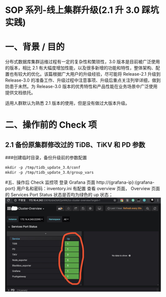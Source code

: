 # SOP 系列-线上集群升级(2.1 升 3.0 踩坑实践)

# 一、背景 / 目的
分布式数据库集群运维过程有一定的复杂性和繁琐性，3.0 版本是目前被广泛使用的版本，相比 2.1 有大幅度增加性能，以及很多新增的功能和特性，整体架构、配置也有较大的优化。该篇根据广大用户的升级经验，尽可能将 Release-2.1 升级到 Release-3.0 的准备工作、升级过程中注意事项、升级后重点关注列举详细，做到防患于未然。为 Release-3.0 版本的优秀特性和产品性能在业务场景中广泛使用提供文档依托。

适用人群默认为熟悉 2.1 版本的使用，但是没有做过大版本升级。

# 二、操作前的 Check 项
## 2.1 备份原集群修改过的 TiDB、TiKV 和 PD 参数
###创建临时目录，备份升级前的参数配置

```
mkdir -p /tmp/tidb_update_3.0/conf
mkdir -p /tmp/tidb_update_3.0/group_vars
```


#五、操作后 Check 监控项
登录 Grafana 页面 http://{grafana-ip}:{grafana-port}  用户名和密码：inventory.ini 有配置
查看 overview 页面， Overview 页面的 Services Port Status 状态是否均为绿色的 up 状态；
![](media/15831579646252.jpg)



